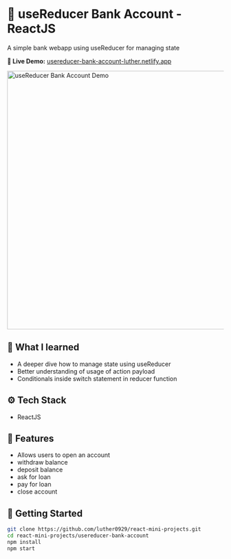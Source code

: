 # 💸 useReducer Bank Account - ReactJS

A simple bank webapp using useReducer for managing state

**👀 Live Demo:** [usereducer-bank-account-luther.netlify.app](https://usereducer-bank-account-luther.netlify.app)

<img src="../assets/usereducer-bank-account.gif" width="600" alt="useReducer Bank Account Demo"/>

## 🧠 What I learned
- A deeper dive how to manage state using useReducer
- Better understanding of usage of action payload
- Conditionals inside switch statement in reducer function

## ⚙️ Tech Stack
- ReactJS

## 🧩 Features
- Allows users to open an account
- withdraw balance
- deposit balance
- ask for loan
- pay for loan
- close account
  
## 🚀 Getting Started
```bash
git clone https://github.com/luther0929/react-mini-projects.git
cd react-mini-projects/usereducer-bank-account
npm install
npm start
```
